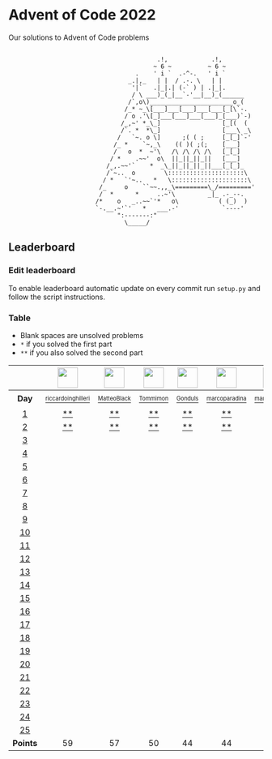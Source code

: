 # Advent of Code 2022
Our solutions to Advent of Code problems 

```

                                         .!,            .!,
                                        ~ 6 ~          ~ 6 ~
                                   .    ' i `  .-^-.   ' i `
                                 _.|,_   | |  / .-. \   | |
                                  '|`   .|_|.| (-` ) | .|_|.
                                  / \ ___)_(_|__`-'__|__)_(______
                                 /`,o\)_______________________o_(
                                /_* ~_\[___]___[___]___[___[_[\`-.
                                / o .'\[_]___[___]___[___]_[___)`-)
                               /_,~' *_\_]                 [_[(  (
                               /`. *  *\_]                 [___\ _\
                              /   `~. o \]      ;( ( ;     [_[_]`-'
                             /_ *    `~,_\    (( )( ;(;    [___]
                             /   o  *  ~'\   /\ /\ /\ /\   [_[_]
                            / *    .~~'  o\  ||_||_||_||   [___]
                           /_,.~~'`    *  _\_||_||_||_||___[_[_]_
                           /`~..  o        \:::::::::::::::::::::\
                          / *   `'~..   *   \:::::::::::::::::::::\
                         /_     o    ``~~.,,_\=========\_/========='
                         /  *      *     ..~'\         _|_ .-_--.
                        /*    o   _..~~`'*   o\           ( (_)  )
                        `-.__.~'`'   *   ___.-'            `----'
                              ":-------:"
                                \_____/
```

## Leaderboard

### Edit leaderboard
To enable leaderboard automatic update on every commit run `setup.py` and
follow the script instructions.

### Table
- Blank spaces are unsolved problems
- `*` if you solved the first part
- `**` if you also solved the second part

<!---LEADERBOARD_GRID_BEGIN:1669975073
Tommimon,https://avatars.githubusercontent.com/u/37435103?v=4
Gonduls,https://avatars.githubusercontent.com/u/74541475?v=4
Marco Molè,https://avatars.githubusercontent.com/u/57618578?v=4,marcomole00
marcoparadina,https://avatars.githubusercontent.com/u/18370800?v=4
MatteoBlack,https://avatars.githubusercontent.com/u/62394493?v=4,IronBlack,MatteoBlack
matteomiceli,https://avatars.githubusercontent.com/u/58422802?v=4
Davide Palmiotti,https://avatars.githubusercontent.com/u/36343432?v=4
Puricelli,https://avatars.githubusercontent.com/u/80168364?v=4
riccardo-negri,https://avatars.githubusercontent.com/u/67798955?v=4
riccardoinghilleri,https://avatars.githubusercontent.com/u/100593859?v=4
Alessandro Nazzari,https://avatars.githubusercontent.com/u/24700291?v=4,zoythum
LEADERBOARD_GRID_END--->
| | <a href="https://github.com/riccardoinghilleri"><img src="https://avatars.githubusercontent.com/u/100593859?v=4" width="40" height="40"/></a> | <a href="https://github.com/IronBlack"><img src="https://avatars.githubusercontent.com/u/62394493?v=4" width="40" height="40"/></a> | <a href="https://github.com/Tommimon"><img src="https://avatars.githubusercontent.com/u/37435103?v=4" width="40" height="40"/></a> | <a href="https://github.com/Gonduls"><img src="https://avatars.githubusercontent.com/u/74541475?v=4" width="40" height="40"/></a> | <a href="https://github.com/marcoparadina"><img src="https://avatars.githubusercontent.com/u/18370800?v=4" width="40" height="40"/></a> | <a href="https://github.com/marcomole00"><img src="https://avatars.githubusercontent.com/u/57618578?v=4" width="40" height="40"/></a> | <a href="https://github.com/zoythum"><img src="https://avatars.githubusercontent.com/u/24700291?v=4" width="40" height="40"/></a> | <a href="https://github.com/Puricelli"><img src="https://avatars.githubusercontent.com/u/80168364?v=4" width="40" height="40"/></a> | <a href="https://github.com/riccardo-negri"><img src="https://avatars.githubusercontent.com/u/67798955?v=4" width="40" height="40"/></a> |
| :---: | :---: | :---: | :---: | :---: | :---: | :---: | :---: | :---: | :---: |
| **Day** | <a href="https://github.com/riccardoinghilleri"><sup><sub>riccardoinghilleri</sub></sup></a> | <a href="https://github.com/IronBlack"><sup><sub>MatteoBlack</sub></sup></a> | <a href="https://github.com/Tommimon"><sup><sub>Tommimon</sub></sup></a> | <a href="https://github.com/Gonduls"><sup><sub>Gonduls</sub></sup></a> | <a href="https://github.com/marcoparadina"><sup><sub>marcoparadina</sub></sup></a> | <a href="https://github.com/marcomole00"><sup><sub>marcomole00</sub></sup></a> | <a href="https://github.com/zoythum"><sup><sub>zoythum</sub></sup></a> | <a href="https://github.com/Puricelli"><sup><sub>Puricelli</sub></sup></a> | <a href="https://github.com/riccardo-negri"><sup><sub>riccardo-negri</sub></sup></a> |
| [1][d1] | [**][d1u0] | [**][d1u1] | [**][d1u2] | [**][d1u3] | [**][d1u4] | [**][d1u5] | [**][d1u6] | [**][d1u7] | [**][d1u8] |
| [2][d2] | [**][d2u0] | [**][d2u1] | [**][d2u2] | [**][d2u3] | [**][d2u4] | [**][d2u5] | [ ][d2u6] | [ ][d2u7] | [ ][d2u8] |
| [3][d3] | [ ][d3u0] | [ ][d3u1] | [ ][d3u2] | [ ][d3u3] | [ ][d3u4] | [ ][d3u5] | [ ][d3u6] | [ ][d3u7] | [ ][d3u8] |
| [4][d4] | [ ][d4u0] | [ ][d4u1] | [ ][d4u2] | [ ][d4u3] | [ ][d4u4] | [ ][d4u5] | [ ][d4u6] | [ ][d4u7] | [ ][d4u8] |
| [5][d5] | [ ][d5u0] | [ ][d5u1] | [ ][d5u2] | [ ][d5u3] | [ ][d5u4] | [ ][d5u5] | [ ][d5u6] | [ ][d5u7] | [ ][d5u8] |
| [6][d6] | [ ][d6u0] | [ ][d6u1] | [ ][d6u2] | [ ][d6u3] | [ ][d6u4] | [ ][d6u5] | [ ][d6u6] | [ ][d6u7] | [ ][d6u8] |
| [7][d7] | [ ][d7u0] | [ ][d7u1] | [ ][d7u2] | [ ][d7u3] | [ ][d7u4] | [ ][d7u5] | [ ][d7u6] | [ ][d7u7] | [ ][d7u8] |
| [8][d8] | [ ][d8u0] | [ ][d8u1] | [ ][d8u2] | [ ][d8u3] | [ ][d8u4] | [ ][d8u5] | [ ][d8u6] | [ ][d8u7] | [ ][d8u8] |
| [9][d9] | [ ][d9u0] | [ ][d9u1] | [ ][d9u2] | [ ][d9u3] | [ ][d9u4] | [ ][d9u5] | [ ][d9u6] | [ ][d9u7] | [ ][d9u8] |
| [10][d10] | [ ][d10u0] | [ ][d10u1] | [ ][d10u2] | [ ][d10u3] | [ ][d10u4] | [ ][d10u5] | [ ][d10u6] | [ ][d10u7] | [ ][d10u8] |
| [11][d11] | [ ][d11u0] | [ ][d11u1] | [ ][d11u2] | [ ][d11u3] | [ ][d11u4] | [ ][d11u5] | [ ][d11u6] | [ ][d11u7] | [ ][d11u8] |
| [12][d12] | [ ][d12u0] | [ ][d12u1] | [ ][d12u2] | [ ][d12u3] | [ ][d12u4] | [ ][d12u5] | [ ][d12u6] | [ ][d12u7] | [ ][d12u8] |
| [13][d13] | [ ][d13u0] | [ ][d13u1] | [ ][d13u2] | [ ][d13u3] | [ ][d13u4] | [ ][d13u5] | [ ][d13u6] | [ ][d13u7] | [ ][d13u8] |
| [14][d14] | [ ][d14u0] | [ ][d14u1] | [ ][d14u2] | [ ][d14u3] | [ ][d14u4] | [ ][d14u5] | [ ][d14u6] | [ ][d14u7] | [ ][d14u8] |
| [15][d15] | [ ][d15u0] | [ ][d15u1] | [ ][d15u2] | [ ][d15u3] | [ ][d15u4] | [ ][d15u5] | [ ][d15u6] | [ ][d15u7] | [ ][d15u8] |
| [16][d16] | [ ][d16u0] | [ ][d16u1] | [ ][d16u2] | [ ][d16u3] | [ ][d16u4] | [ ][d16u5] | [ ][d16u6] | [ ][d16u7] | [ ][d16u8] |
| [17][d17] | [ ][d17u0] | [ ][d17u1] | [ ][d17u2] | [ ][d17u3] | [ ][d17u4] | [ ][d17u5] | [ ][d17u6] | [ ][d17u7] | [ ][d17u8] |
| [18][d18] | [ ][d18u0] | [ ][d18u1] | [ ][d18u2] | [ ][d18u3] | [ ][d18u4] | [ ][d18u5] | [ ][d18u6] | [ ][d18u7] | [ ][d18u8] |
| [19][d19] | [ ][d19u0] | [ ][d19u1] | [ ][d19u2] | [ ][d19u3] | [ ][d19u4] | [ ][d19u5] | [ ][d19u6] | [ ][d19u7] | [ ][d19u8] |
| [20][d20] | [ ][d20u0] | [ ][d20u1] | [ ][d20u2] | [ ][d20u3] | [ ][d20u4] | [ ][d20u5] | [ ][d20u6] | [ ][d20u7] | [ ][d20u8] |
| [21][d21] | [ ][d21u0] | [ ][d21u1] | [ ][d21u2] | [ ][d21u3] | [ ][d21u4] | [ ][d21u5] | [ ][d21u6] | [ ][d21u7] | [ ][d21u8] |
| [22][d22] | [ ][d22u0] | [ ][d22u1] | [ ][d22u2] | [ ][d22u3] | [ ][d22u4] | [ ][d22u5] | [ ][d22u6] | [ ][d22u7] | [ ][d22u8] |
| [23][d23] | [ ][d23u0] | [ ][d23u1] | [ ][d23u2] | [ ][d23u3] | [ ][d23u4] | [ ][d23u5] | [ ][d23u6] | [ ][d23u7] | [ ][d23u8] |
| [24][d24] | [ ][d24u0] | [ ][d24u1] | [ ][d24u2] | [ ][d24u3] | [ ][d24u4] | [ ][d24u5] | [ ][d24u6] | [ ][d24u7] | [ ][d24u8] |
| [25][d25] | [ ][d25u0] | [ ][d25u1] | [ ][d25u2] | [ ][d25u3] | [ ][d25u4] | [ ][d25u5] | [ ][d25u6] | [ ][d25u7] | [ ][d25u8] |
| **Points** | 59 | 57 | 50 | 44 | 44 | 36 | 16 | 6 | 4 |


[d1]: https://adventofcode.com/2022/day/1
[d2]: https://adventofcode.com/2022/day/2
[d3]: https://adventofcode.com/2022/day/3
[d4]: https://adventofcode.com/2022/day/4
[d5]: https://adventofcode.com/2022/day/5
[d6]: https://adventofcode.com/2022/day/6
[d7]: https://adventofcode.com/2022/day/7
[d8]: https://adventofcode.com/2022/day/8
[d9]: https://adventofcode.com/2022/day/9
[d10]: https://adventofcode.com/2022/day/10
[d11]: https://adventofcode.com/2022/day/11
[d12]: https://adventofcode.com/2022/day/12
[d13]: https://adventofcode.com/2022/day/13
[d14]: https://adventofcode.com/2022/day/14
[d15]: https://adventofcode.com/2022/day/15
[d16]: https://adventofcode.com/2022/day/16
[d17]: https://adventofcode.com/2022/day/17
[d18]: https://adventofcode.com/2022/day/18
[d19]: https://adventofcode.com/2022/day/19
[d20]: https://adventofcode.com/2022/day/20
[d21]: https://adventofcode.com/2022/day/21
[d22]: https://adventofcode.com/2022/day/22
[d23]: https://adventofcode.com/2022/day/23
[d24]: https://adventofcode.com/2022/day/24
[d25]: https://adventofcode.com/2022/day/25


[d1u0]: https://github.com/Tommimon/advent-of-code-2022/tree/master/riccardoinghilleri/1
[d1u1]: https://github.com/Tommimon/advent-of-code-2022/tree/master/MatteoBlack/1
[d1u2]: https://github.com/Tommimon/advent-of-code-2022/tree/master/Tommimon/1
[d1u3]: https://github.com/Tommimon/advent-of-code-2022/tree/master/Gonduls/1
[d1u4]: https://github.com/Tommimon/advent-of-code-2022/tree/master/marcoparadina/1
[d1u5]: https://github.com/Tommimon/advent-of-code-2022/tree/master/marcomole00/1
[d1u6]: https://github.com/Tommimon/advent-of-code-2022/tree/master/zoythum/1
[d1u7]: https://github.com/Tommimon/advent-of-code-2022/tree/master/Puricelli/1
[d1u8]: https://github.com/Tommimon/advent-of-code-2022/tree/master/riccardo-negri/1
[d2u0]: https://github.com/Tommimon/advent-of-code-2022/tree/master/riccardoinghilleri/2
[d2u1]: https://github.com/Tommimon/advent-of-code-2022/tree/master/MatteoBlack/2
[d2u2]: https://github.com/Tommimon/advent-of-code-2022/tree/master/Tommimon/2
[d2u3]: https://github.com/Tommimon/advent-of-code-2022/tree/master/Gonduls/2
[d2u4]: https://github.com/Tommimon/advent-of-code-2022/tree/master/marcoparadina/2
[d2u5]: https://github.com/Tommimon/advent-of-code-2022/tree/master/marcomole00/2
[d2u6]: https://github.com/Tommimon/advent-of-code-2022/tree/master/zoythum/2
[d2u7]: https://github.com/Tommimon/advent-of-code-2022/tree/master/Puricelli/2
[d2u8]: https://github.com/Tommimon/advent-of-code-2022/tree/master/riccardo-negri/2
[d3u0]: https://github.com/Tommimon/advent-of-code-2022/tree/master/riccardoinghilleri/3
[d3u1]: https://github.com/Tommimon/advent-of-code-2022/tree/master/MatteoBlack/3
[d3u2]: https://github.com/Tommimon/advent-of-code-2022/tree/master/Tommimon/3
[d3u3]: https://github.com/Tommimon/advent-of-code-2022/tree/master/Gonduls/3
[d3u4]: https://github.com/Tommimon/advent-of-code-2022/tree/master/marcoparadina/3
[d3u5]: https://github.com/Tommimon/advent-of-code-2022/tree/master/marcomole00/3
[d3u6]: https://github.com/Tommimon/advent-of-code-2022/tree/master/zoythum/3
[d3u7]: https://github.com/Tommimon/advent-of-code-2022/tree/master/Puricelli/3
[d3u8]: https://github.com/Tommimon/advent-of-code-2022/tree/master/riccardo-negri/3
[d4u0]: https://github.com/Tommimon/advent-of-code-2022/tree/master/riccardoinghilleri/4
[d4u1]: https://github.com/Tommimon/advent-of-code-2022/tree/master/MatteoBlack/4
[d4u2]: https://github.com/Tommimon/advent-of-code-2022/tree/master/Tommimon/4
[d4u3]: https://github.com/Tommimon/advent-of-code-2022/tree/master/Gonduls/4
[d4u4]: https://github.com/Tommimon/advent-of-code-2022/tree/master/marcoparadina/4
[d4u5]: https://github.com/Tommimon/advent-of-code-2022/tree/master/marcomole00/4
[d4u6]: https://github.com/Tommimon/advent-of-code-2022/tree/master/zoythum/4
[d4u7]: https://github.com/Tommimon/advent-of-code-2022/tree/master/Puricelli/4
[d4u8]: https://github.com/Tommimon/advent-of-code-2022/tree/master/riccardo-negri/4
[d5u0]: https://github.com/Tommimon/advent-of-code-2022/tree/master/riccardoinghilleri/5
[d5u1]: https://github.com/Tommimon/advent-of-code-2022/tree/master/MatteoBlack/5
[d5u2]: https://github.com/Tommimon/advent-of-code-2022/tree/master/Tommimon/5
[d5u3]: https://github.com/Tommimon/advent-of-code-2022/tree/master/Gonduls/5
[d5u4]: https://github.com/Tommimon/advent-of-code-2022/tree/master/marcoparadina/5
[d5u5]: https://github.com/Tommimon/advent-of-code-2022/tree/master/marcomole00/5
[d5u6]: https://github.com/Tommimon/advent-of-code-2022/tree/master/zoythum/5
[d5u7]: https://github.com/Tommimon/advent-of-code-2022/tree/master/Puricelli/5
[d5u8]: https://github.com/Tommimon/advent-of-code-2022/tree/master/riccardo-negri/5
[d6u0]: https://github.com/Tommimon/advent-of-code-2022/tree/master/riccardoinghilleri/6
[d6u1]: https://github.com/Tommimon/advent-of-code-2022/tree/master/MatteoBlack/6
[d6u2]: https://github.com/Tommimon/advent-of-code-2022/tree/master/Tommimon/6
[d6u3]: https://github.com/Tommimon/advent-of-code-2022/tree/master/Gonduls/6
[d6u4]: https://github.com/Tommimon/advent-of-code-2022/tree/master/marcoparadina/6
[d6u5]: https://github.com/Tommimon/advent-of-code-2022/tree/master/marcomole00/6
[d6u6]: https://github.com/Tommimon/advent-of-code-2022/tree/master/zoythum/6
[d6u7]: https://github.com/Tommimon/advent-of-code-2022/tree/master/Puricelli/6
[d6u8]: https://github.com/Tommimon/advent-of-code-2022/tree/master/riccardo-negri/6
[d7u0]: https://github.com/Tommimon/advent-of-code-2022/tree/master/riccardoinghilleri/7
[d7u1]: https://github.com/Tommimon/advent-of-code-2022/tree/master/MatteoBlack/7
[d7u2]: https://github.com/Tommimon/advent-of-code-2022/tree/master/Tommimon/7
[d7u3]: https://github.com/Tommimon/advent-of-code-2022/tree/master/Gonduls/7
[d7u4]: https://github.com/Tommimon/advent-of-code-2022/tree/master/marcoparadina/7
[d7u5]: https://github.com/Tommimon/advent-of-code-2022/tree/master/marcomole00/7
[d7u6]: https://github.com/Tommimon/advent-of-code-2022/tree/master/zoythum/7
[d7u7]: https://github.com/Tommimon/advent-of-code-2022/tree/master/Puricelli/7
[d7u8]: https://github.com/Tommimon/advent-of-code-2022/tree/master/riccardo-negri/7
[d8u0]: https://github.com/Tommimon/advent-of-code-2022/tree/master/riccardoinghilleri/8
[d8u1]: https://github.com/Tommimon/advent-of-code-2022/tree/master/MatteoBlack/8
[d8u2]: https://github.com/Tommimon/advent-of-code-2022/tree/master/Tommimon/8
[d8u3]: https://github.com/Tommimon/advent-of-code-2022/tree/master/Gonduls/8
[d8u4]: https://github.com/Tommimon/advent-of-code-2022/tree/master/marcoparadina/8
[d8u5]: https://github.com/Tommimon/advent-of-code-2022/tree/master/marcomole00/8
[d8u6]: https://github.com/Tommimon/advent-of-code-2022/tree/master/zoythum/8
[d8u7]: https://github.com/Tommimon/advent-of-code-2022/tree/master/Puricelli/8
[d8u8]: https://github.com/Tommimon/advent-of-code-2022/tree/master/riccardo-negri/8
[d9u0]: https://github.com/Tommimon/advent-of-code-2022/tree/master/riccardoinghilleri/9
[d9u1]: https://github.com/Tommimon/advent-of-code-2022/tree/master/MatteoBlack/9
[d9u2]: https://github.com/Tommimon/advent-of-code-2022/tree/master/Tommimon/9
[d9u3]: https://github.com/Tommimon/advent-of-code-2022/tree/master/Gonduls/9
[d9u4]: https://github.com/Tommimon/advent-of-code-2022/tree/master/marcoparadina/9
[d9u5]: https://github.com/Tommimon/advent-of-code-2022/tree/master/marcomole00/9
[d9u6]: https://github.com/Tommimon/advent-of-code-2022/tree/master/zoythum/9
[d9u7]: https://github.com/Tommimon/advent-of-code-2022/tree/master/Puricelli/9
[d9u8]: https://github.com/Tommimon/advent-of-code-2022/tree/master/riccardo-negri/9
[d10u0]: https://github.com/Tommimon/advent-of-code-2022/tree/master/riccardoinghilleri/10
[d10u1]: https://github.com/Tommimon/advent-of-code-2022/tree/master/MatteoBlack/10
[d10u2]: https://github.com/Tommimon/advent-of-code-2022/tree/master/Tommimon/10
[d10u3]: https://github.com/Tommimon/advent-of-code-2022/tree/master/Gonduls/10
[d10u4]: https://github.com/Tommimon/advent-of-code-2022/tree/master/marcoparadina/10
[d10u5]: https://github.com/Tommimon/advent-of-code-2022/tree/master/marcomole00/10
[d10u6]: https://github.com/Tommimon/advent-of-code-2022/tree/master/zoythum/10
[d10u7]: https://github.com/Tommimon/advent-of-code-2022/tree/master/Puricelli/10
[d10u8]: https://github.com/Tommimon/advent-of-code-2022/tree/master/riccardo-negri/10
[d11u0]: https://github.com/Tommimon/advent-of-code-2022/tree/master/riccardoinghilleri/11
[d11u1]: https://github.com/Tommimon/advent-of-code-2022/tree/master/MatteoBlack/11
[d11u2]: https://github.com/Tommimon/advent-of-code-2022/tree/master/Tommimon/11
[d11u3]: https://github.com/Tommimon/advent-of-code-2022/tree/master/Gonduls/11
[d11u4]: https://github.com/Tommimon/advent-of-code-2022/tree/master/marcoparadina/11
[d11u5]: https://github.com/Tommimon/advent-of-code-2022/tree/master/marcomole00/11
[d11u6]: https://github.com/Tommimon/advent-of-code-2022/tree/master/zoythum/11
[d11u7]: https://github.com/Tommimon/advent-of-code-2022/tree/master/Puricelli/11
[d11u8]: https://github.com/Tommimon/advent-of-code-2022/tree/master/riccardo-negri/11
[d12u0]: https://github.com/Tommimon/advent-of-code-2022/tree/master/riccardoinghilleri/12
[d12u1]: https://github.com/Tommimon/advent-of-code-2022/tree/master/MatteoBlack/12
[d12u2]: https://github.com/Tommimon/advent-of-code-2022/tree/master/Tommimon/12
[d12u3]: https://github.com/Tommimon/advent-of-code-2022/tree/master/Gonduls/12
[d12u4]: https://github.com/Tommimon/advent-of-code-2022/tree/master/marcoparadina/12
[d12u5]: https://github.com/Tommimon/advent-of-code-2022/tree/master/marcomole00/12
[d12u6]: https://github.com/Tommimon/advent-of-code-2022/tree/master/zoythum/12
[d12u7]: https://github.com/Tommimon/advent-of-code-2022/tree/master/Puricelli/12
[d12u8]: https://github.com/Tommimon/advent-of-code-2022/tree/master/riccardo-negri/12
[d13u0]: https://github.com/Tommimon/advent-of-code-2022/tree/master/riccardoinghilleri/13
[d13u1]: https://github.com/Tommimon/advent-of-code-2022/tree/master/MatteoBlack/13
[d13u2]: https://github.com/Tommimon/advent-of-code-2022/tree/master/Tommimon/13
[d13u3]: https://github.com/Tommimon/advent-of-code-2022/tree/master/Gonduls/13
[d13u4]: https://github.com/Tommimon/advent-of-code-2022/tree/master/marcoparadina/13
[d13u5]: https://github.com/Tommimon/advent-of-code-2022/tree/master/marcomole00/13
[d13u6]: https://github.com/Tommimon/advent-of-code-2022/tree/master/zoythum/13
[d13u7]: https://github.com/Tommimon/advent-of-code-2022/tree/master/Puricelli/13
[d13u8]: https://github.com/Tommimon/advent-of-code-2022/tree/master/riccardo-negri/13
[d14u0]: https://github.com/Tommimon/advent-of-code-2022/tree/master/riccardoinghilleri/14
[d14u1]: https://github.com/Tommimon/advent-of-code-2022/tree/master/MatteoBlack/14
[d14u2]: https://github.com/Tommimon/advent-of-code-2022/tree/master/Tommimon/14
[d14u3]: https://github.com/Tommimon/advent-of-code-2022/tree/master/Gonduls/14
[d14u4]: https://github.com/Tommimon/advent-of-code-2022/tree/master/marcoparadina/14
[d14u5]: https://github.com/Tommimon/advent-of-code-2022/tree/master/marcomole00/14
[d14u6]: https://github.com/Tommimon/advent-of-code-2022/tree/master/zoythum/14
[d14u7]: https://github.com/Tommimon/advent-of-code-2022/tree/master/Puricelli/14
[d14u8]: https://github.com/Tommimon/advent-of-code-2022/tree/master/riccardo-negri/14
[d15u0]: https://github.com/Tommimon/advent-of-code-2022/tree/master/riccardoinghilleri/15
[d15u1]: https://github.com/Tommimon/advent-of-code-2022/tree/master/MatteoBlack/15
[d15u2]: https://github.com/Tommimon/advent-of-code-2022/tree/master/Tommimon/15
[d15u3]: https://github.com/Tommimon/advent-of-code-2022/tree/master/Gonduls/15
[d15u4]: https://github.com/Tommimon/advent-of-code-2022/tree/master/marcoparadina/15
[d15u5]: https://github.com/Tommimon/advent-of-code-2022/tree/master/marcomole00/15
[d15u6]: https://github.com/Tommimon/advent-of-code-2022/tree/master/zoythum/15
[d15u7]: https://github.com/Tommimon/advent-of-code-2022/tree/master/Puricelli/15
[d15u8]: https://github.com/Tommimon/advent-of-code-2022/tree/master/riccardo-negri/15
[d16u0]: https://github.com/Tommimon/advent-of-code-2022/tree/master/riccardoinghilleri/16
[d16u1]: https://github.com/Tommimon/advent-of-code-2022/tree/master/MatteoBlack/16
[d16u2]: https://github.com/Tommimon/advent-of-code-2022/tree/master/Tommimon/16
[d16u3]: https://github.com/Tommimon/advent-of-code-2022/tree/master/Gonduls/16
[d16u4]: https://github.com/Tommimon/advent-of-code-2022/tree/master/marcoparadina/16
[d16u5]: https://github.com/Tommimon/advent-of-code-2022/tree/master/marcomole00/16
[d16u6]: https://github.com/Tommimon/advent-of-code-2022/tree/master/zoythum/16
[d16u7]: https://github.com/Tommimon/advent-of-code-2022/tree/master/Puricelli/16
[d16u8]: https://github.com/Tommimon/advent-of-code-2022/tree/master/riccardo-negri/16
[d17u0]: https://github.com/Tommimon/advent-of-code-2022/tree/master/riccardoinghilleri/17
[d17u1]: https://github.com/Tommimon/advent-of-code-2022/tree/master/MatteoBlack/17
[d17u2]: https://github.com/Tommimon/advent-of-code-2022/tree/master/Tommimon/17
[d17u3]: https://github.com/Tommimon/advent-of-code-2022/tree/master/Gonduls/17
[d17u4]: https://github.com/Tommimon/advent-of-code-2022/tree/master/marcoparadina/17
[d17u5]: https://github.com/Tommimon/advent-of-code-2022/tree/master/marcomole00/17
[d17u6]: https://github.com/Tommimon/advent-of-code-2022/tree/master/zoythum/17
[d17u7]: https://github.com/Tommimon/advent-of-code-2022/tree/master/Puricelli/17
[d17u8]: https://github.com/Tommimon/advent-of-code-2022/tree/master/riccardo-negri/17
[d18u0]: https://github.com/Tommimon/advent-of-code-2022/tree/master/riccardoinghilleri/18
[d18u1]: https://github.com/Tommimon/advent-of-code-2022/tree/master/MatteoBlack/18
[d18u2]: https://github.com/Tommimon/advent-of-code-2022/tree/master/Tommimon/18
[d18u3]: https://github.com/Tommimon/advent-of-code-2022/tree/master/Gonduls/18
[d18u4]: https://github.com/Tommimon/advent-of-code-2022/tree/master/marcoparadina/18
[d18u5]: https://github.com/Tommimon/advent-of-code-2022/tree/master/marcomole00/18
[d18u6]: https://github.com/Tommimon/advent-of-code-2022/tree/master/zoythum/18
[d18u7]: https://github.com/Tommimon/advent-of-code-2022/tree/master/Puricelli/18
[d18u8]: https://github.com/Tommimon/advent-of-code-2022/tree/master/riccardo-negri/18
[d19u0]: https://github.com/Tommimon/advent-of-code-2022/tree/master/riccardoinghilleri/19
[d19u1]: https://github.com/Tommimon/advent-of-code-2022/tree/master/MatteoBlack/19
[d19u2]: https://github.com/Tommimon/advent-of-code-2022/tree/master/Tommimon/19
[d19u3]: https://github.com/Tommimon/advent-of-code-2022/tree/master/Gonduls/19
[d19u4]: https://github.com/Tommimon/advent-of-code-2022/tree/master/marcoparadina/19
[d19u5]: https://github.com/Tommimon/advent-of-code-2022/tree/master/marcomole00/19
[d19u6]: https://github.com/Tommimon/advent-of-code-2022/tree/master/zoythum/19
[d19u7]: https://github.com/Tommimon/advent-of-code-2022/tree/master/Puricelli/19
[d19u8]: https://github.com/Tommimon/advent-of-code-2022/tree/master/riccardo-negri/19
[d20u0]: https://github.com/Tommimon/advent-of-code-2022/tree/master/riccardoinghilleri/20
[d20u1]: https://github.com/Tommimon/advent-of-code-2022/tree/master/MatteoBlack/20
[d20u2]: https://github.com/Tommimon/advent-of-code-2022/tree/master/Tommimon/20
[d20u3]: https://github.com/Tommimon/advent-of-code-2022/tree/master/Gonduls/20
[d20u4]: https://github.com/Tommimon/advent-of-code-2022/tree/master/marcoparadina/20
[d20u5]: https://github.com/Tommimon/advent-of-code-2022/tree/master/marcomole00/20
[d20u6]: https://github.com/Tommimon/advent-of-code-2022/tree/master/zoythum/20
[d20u7]: https://github.com/Tommimon/advent-of-code-2022/tree/master/Puricelli/20
[d20u8]: https://github.com/Tommimon/advent-of-code-2022/tree/master/riccardo-negri/20
[d21u0]: https://github.com/Tommimon/advent-of-code-2022/tree/master/riccardoinghilleri/21
[d21u1]: https://github.com/Tommimon/advent-of-code-2022/tree/master/MatteoBlack/21
[d21u2]: https://github.com/Tommimon/advent-of-code-2022/tree/master/Tommimon/21
[d21u3]: https://github.com/Tommimon/advent-of-code-2022/tree/master/Gonduls/21
[d21u4]: https://github.com/Tommimon/advent-of-code-2022/tree/master/marcoparadina/21
[d21u5]: https://github.com/Tommimon/advent-of-code-2022/tree/master/marcomole00/21
[d21u6]: https://github.com/Tommimon/advent-of-code-2022/tree/master/zoythum/21
[d21u7]: https://github.com/Tommimon/advent-of-code-2022/tree/master/Puricelli/21
[d21u8]: https://github.com/Tommimon/advent-of-code-2022/tree/master/riccardo-negri/21
[d22u0]: https://github.com/Tommimon/advent-of-code-2022/tree/master/riccardoinghilleri/22
[d22u1]: https://github.com/Tommimon/advent-of-code-2022/tree/master/MatteoBlack/22
[d22u2]: https://github.com/Tommimon/advent-of-code-2022/tree/master/Tommimon/22
[d22u3]: https://github.com/Tommimon/advent-of-code-2022/tree/master/Gonduls/22
[d22u4]: https://github.com/Tommimon/advent-of-code-2022/tree/master/marcoparadina/22
[d22u5]: https://github.com/Tommimon/advent-of-code-2022/tree/master/marcomole00/22
[d22u6]: https://github.com/Tommimon/advent-of-code-2022/tree/master/zoythum/22
[d22u7]: https://github.com/Tommimon/advent-of-code-2022/tree/master/Puricelli/22
[d22u8]: https://github.com/Tommimon/advent-of-code-2022/tree/master/riccardo-negri/22
[d23u0]: https://github.com/Tommimon/advent-of-code-2022/tree/master/riccardoinghilleri/23
[d23u1]: https://github.com/Tommimon/advent-of-code-2022/tree/master/MatteoBlack/23
[d23u2]: https://github.com/Tommimon/advent-of-code-2022/tree/master/Tommimon/23
[d23u3]: https://github.com/Tommimon/advent-of-code-2022/tree/master/Gonduls/23
[d23u4]: https://github.com/Tommimon/advent-of-code-2022/tree/master/marcoparadina/23
[d23u5]: https://github.com/Tommimon/advent-of-code-2022/tree/master/marcomole00/23
[d23u6]: https://github.com/Tommimon/advent-of-code-2022/tree/master/zoythum/23
[d23u7]: https://github.com/Tommimon/advent-of-code-2022/tree/master/Puricelli/23
[d23u8]: https://github.com/Tommimon/advent-of-code-2022/tree/master/riccardo-negri/23
[d24u0]: https://github.com/Tommimon/advent-of-code-2022/tree/master/riccardoinghilleri/24
[d24u1]: https://github.com/Tommimon/advent-of-code-2022/tree/master/MatteoBlack/24
[d24u2]: https://github.com/Tommimon/advent-of-code-2022/tree/master/Tommimon/24
[d24u3]: https://github.com/Tommimon/advent-of-code-2022/tree/master/Gonduls/24
[d24u4]: https://github.com/Tommimon/advent-of-code-2022/tree/master/marcoparadina/24
[d24u5]: https://github.com/Tommimon/advent-of-code-2022/tree/master/marcomole00/24
[d24u6]: https://github.com/Tommimon/advent-of-code-2022/tree/master/zoythum/24
[d24u7]: https://github.com/Tommimon/advent-of-code-2022/tree/master/Puricelli/24
[d24u8]: https://github.com/Tommimon/advent-of-code-2022/tree/master/riccardo-negri/24
[d25u0]: https://github.com/Tommimon/advent-of-code-2022/tree/master/riccardoinghilleri/25
[d25u1]: https://github.com/Tommimon/advent-of-code-2022/tree/master/MatteoBlack/25
[d25u2]: https://github.com/Tommimon/advent-of-code-2022/tree/master/Tommimon/25
[d25u3]: https://github.com/Tommimon/advent-of-code-2022/tree/master/Gonduls/25
[d25u4]: https://github.com/Tommimon/advent-of-code-2022/tree/master/marcoparadina/25
[d25u5]: https://github.com/Tommimon/advent-of-code-2022/tree/master/marcomole00/25
[d25u6]: https://github.com/Tommimon/advent-of-code-2022/tree/master/zoythum/25
[d25u7]: https://github.com/Tommimon/advent-of-code-2022/tree/master/Puricelli/25
[d25u8]: https://github.com/Tommimon/advent-of-code-2022/tree/master/riccardo-negri/25